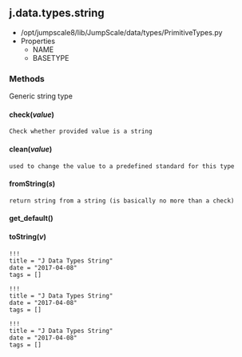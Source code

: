 <!-- toc -->
## j.data.types.string

- /opt/jumpscale8/lib/JumpScale/data/types/PrimitiveTypes.py
- Properties
    - NAME
    - BASETYPE

### Methods

Generic string type

#### check(*value*) 

```
Check whether provided value is a string

```

#### clean(*value*) 

```
used to change the value to a predefined standard for this type

```

#### fromString(*s*) 

```
return string from a string (is basically no more than a check)

```

#### get_default() 

#### toString(*v*) 


```
!!!
title = "J Data Types String"
date = "2017-04-08"
tags = []
```

```
!!!
title = "J Data Types String"
date = "2017-04-08"
tags = []
```

```
!!!
title = "J Data Types String"
date = "2017-04-08"
tags = []
```

